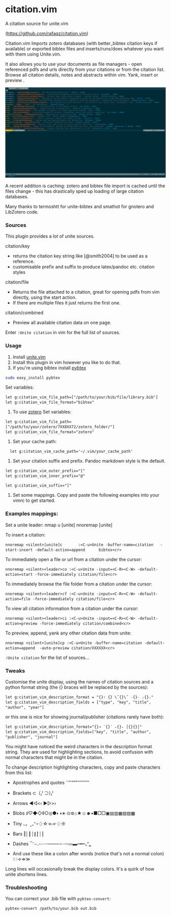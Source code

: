 citation.vim
============

A citation source for unite.vim

(https://github.com/rafaqz/citation.vim)

Citation.vim Imports zotero databases (with better_bibtex citation keys if
available) or exported bibtex files and inserts/runs/does whatever you want with
them using Unite.vim.

It also allows you to use your documents as file managers - open referenced pdfs
and urls directly from your citations or from the citation list. Browse all
citation details, notes and abstracts within vim. Yank, insert or preview .

![Citation.vim screenshot](screenshot.png?raw=true "Citation.vim screenshot")

A recent addition is caching: zotero and bibtex file import is cached until the
files change - this has drastically sped up loading of large citation databases.

Many thanks to termoshtt for unite-bibtex and smathot for gnotero and LibZotero code.


### Sources

This plugin provides a *lot* of unite sources.

citation/key
- returns the citation key string like [@smith2004] to be used as a reference.
- customisable prefix and suffix to produce latex/pandoc etc. citation styles

citation/file
- Returns the file attached to a citation, great for opening pdfs from vim
  directly, using the start action.
- If there are multiple files it just returns the first one.

citation/combined
- Preview all available citation data on one page.

Enter `:Unite citation` in vim for the full list of sources.

### Usage

1. Install [unite.vim](https://github.com/Shougo/unite.vim)
1. Install this plugin in vim however you like to do that.
1. If you're using bibtex install [pybtex](http://pypi.python.org/pypi/pybtex)

```bash
sudo easy_install pybtex
```

  Set variables:

```vimscript
let g:citation_vim_file_path=["/path/to/your/bib/file/library.bib"]
let g:citation_vim_file_format="bibtex"
```

1. To use [zotero](https://www.zotero.org/)
  Set variables:

```vimscript
let g:citation_vim_file_path=["/path/to/your/zotero/7XX8XX72/zotero_folder/"]
let g:citation_vim_file_format="zotero"
```

1. Set your cache path:

```vimscript
  let g:citation_vim_cache_path='~/.vim/your_cache_path'
```

1. Set your citation suffix and prefix. Pandoc markdown style is the default.

```vimscript
let g:citation_vim_outer_prefix="["
let g:citation_vim_inner_prefix="@"
```
    let g:citation_vim_suffix="]"

1. Set some mappings. Copy and paste the following examples into your vimrc to get started.


### Examples mappings:

Set a unite leader:
nmap <leader>u [unite]
nnoremap [unite] <nop>

To insert a citation:

```vimscript
nnoremap <silent>[unite]c       :<C-u>Unite -buffer-name=citation   -start-insert -default-action=append      bibtex<cr>
```

To immediately open a file or url from a citation under the cursor:

```vimscript
nnoremap <silent><leader>co :<C-u>Unite -input=<C-R><C-W> -default-action=start -force-immediately citation/file<cr>
```

To immediately browse the file folder from a citation under the cursor:

```vimscript
nnoremap <silent><leader>cf :<C-u>Unite -input=<C-R><C-W> -default-action=file -force-immediately citation/file<cr>
```

To view all citation information from a citation under the cursor:

```vimscript
nnoremap <silent><leader>ci :<C-u>Unite -input=<C-R><C-W> -default-action=preview -force-immediately citation/combined<cr>
```



To preview, append, yank any other citation data from unite:

```vimscript
nnoremap <silent>[unite]cp :<C-u>Unite -buffer-name=citation -default-action=append  -auto-preview citation/XXXXXX<cr>
```

`:Unite citation` for the list of sources...



### Tweaks 

Customise the unite display, using the names of citation sources and a python
format string (the {} braces will be replaced by the sources):

```vimscript
let g:citation_vim_description_format = "{}∶ {} \˝{}\˝ ₋{}₋ ₍{}₎"
let g:citation_vim_description_fields = ["type", "key", "title", "author", "year"]
```

or this one is nice for showing journal/publisher (citations rarely have both):

```vimscript
let g:citation_vim_description_format="{}→ ′{}′ ₊{}₊ │{}{}│"
let g:citation_vim_description_fields=["key", "title", "author", "publisher", "journal"]
```

You might have noticed the weird characters in the description format string.
They are used for highlighting sections, to avoid confusion with
normal characters that might be in the citation.

To change description highlighting characters, copy and paste characters from this list:
- Apostrophes and quotes  ˝‘’‛“”‟′″‴‵‶‷
- Brackets                ⊂〔₍⁽     ⊃〕₎⁾ 
- Arrows                  ◀◁<‹    ▶▷>› 
- Blobs                   ♯♡◆◇◊○◎●◐◑∗∙⊙⊚⌂★☺☻▪■□▢▣▤▥▦▧▨▩
- Tiny                    、。‸₊⁺∘♢☆☜☞♢☼
- Bars                    ‖│┃┆∥┇┊┋
- Dashes                  ‾⁻−₋‐⋯┄–—―∼┈─▭▬┉━┅₌⁼‗

- And use these like a colon after words (notice that's not a normal colon)
        ∶∷→⇒≫ 

Long lines will occasionally break the display colors. It's a quirk of how unite
shortens lines.

### Troubleshooting

You can correct your .bib file with `pybtex-convert`:

    pybtex-convert /path/to/your.bib out.bib
